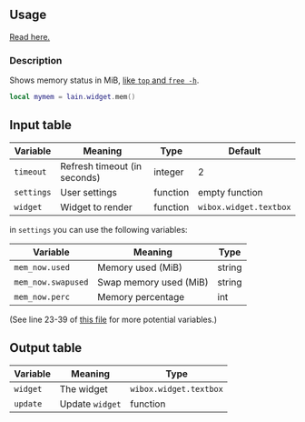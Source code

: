 ## Usage

[Read here.](https://github.com/lcpz/lain/wiki/Widgets#usage)

### Description

Shows memory status in MiB, [like `top` and `free -h`](https://github.com/lcpz/lain/issues/271).

```lua
local mymem = lain.widget.mem()
```

## Input table

| Variable   | Meaning                      | Type     | Default                |
| ---------- | ---------------------------- | -------- | ---------------------- |
| `timeout`  | Refresh timeout (in seconds) | integer  | 2                      |
| `settings` | User settings                | function | empty function         |
| `widget`   | Widget to render             | function | `wibox.widget.textbox` |

in `settings` you can use the following variables:

| Variable           | Meaning                | Type   |
| ------------------ | ---------------------- | ------ |
| `mem_now.used`     | Memory used (MiB)      | string |
| `mem_now.swapused` | Swap memory used (MiB) | string |
| `mem_now.perc`     | Memory percentage      | int    |

(See line 23-39 of [this file](https://github.com/lcpz/lain/blob/master/widget/mem.lua) for more potential variables.)

## Output table

| Variable | Meaning         | Type                   |
| -------- | --------------- | ---------------------- |
| `widget` | The widget      | `wibox.widget.textbox` |
| `update` | Update `widget` | function               |
